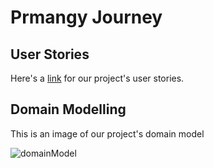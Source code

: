 # Prmangy Journey 

## User Stories

Here's a [link](https://docs.google.com/document/d/1Jz-jQ4xf2dkP4uPHQZO-A6ORa8GG0WXb2MPusGQFYq8/edit?usp=sharing) for our project's user stories.


## Domain Modelling 

This is an image of our project's domain model 

![domainModel](https://viewer.diagrams.net/?highlight=0000ff&edit=_blank&layers=1&nav=1&title=Domain%20Modeling%20#R7VvbcqM4EP0aPyYFCAR%2BTBx7Zrdmarcms3N52pKhbTPByJHlW75%2BhREYTJxgTKbt1LoqMbQkLqdPt04L3CG96fqDYLPJZx5A1LGMYN0hdx3LMj1H%2FU8Mm9Rge2ZqGIswSE3GznAfPoEemFkXYQBzbUtNkvNIhrOy0edxDL4s2ZgQfFXuNuJRUDLM2BgqhnufRVXr9zCQk9TqOcbO%2FhHC8SQ7s2nolinLOmvDfMICviqYSL9DeoJzmW5N1z2IEuzKuAwOtOYXJiCWdQbcfPuH%2FjnqX63683%2BDh3j89OHxryvT0hcnN9kdQ6AA0LtcyAkf85hF%2FZ31VvBFHEByWEPt7fp84nymjKYy%2FgIpN9qbbCG5Mk3kNNKtsA7lDz082f6ZbF87eu9uXWi622Q7sRSbH2lH6maGZOSVcW0Qkll2o7d7peF%2FgwinIEFo4yiMoh6PuNjeOQkc8AJb2edS8AcotHjWkFCqWlK0EogOekGb5nwhfHgBeo28ZGIM8oV%2BJOeKijHg6vrFRo0TEDEZLsvXwTTbx3m%2FHSHUhubEEfzI7waFH2YTfpjXhuUU%2BWFc03dMDxuVHrjpI6fEz0LLq%2Bljjx2vMOMiSOChkoDgksBtwoJygnCd98CCLiYLiH0%2BSsKqLyXeXSoguHohPe6SRQt9pu8wnIcSKuQou341UX3uZ2wLwUpVEmU3R2wIkeJHACKDOeYxHOeT26JPliAkrF%2F2ShVEPcBytabXRU1WrKx2FYKZyf5JoTqgxhvBbiKn4Ebz8CmxN%2FJ88P3n%2FDz0HNsx2o09cglazKQXMw0juAZVIZnuuVRRzeSRdaQ8Os%2FoRJVHlnMuFDhCHr1HFpgHpvbfpJIr%2BuhbCCtl%2BahOkC1HWpRNEwEUD%2BezHKSm0qmpU04SSOa%2BQLLQFRJuefL7FVLAwBs962jqezActRt9ds3oc1BzMKpCKudgt1kOPnqh4ixZgJuD7UM5%2BBbGYRyDyPNwi3m3tiNOyrtOOe0SGz3tosqeZmm3HHGvBVyL4ePUDB%2BKGT3OoegRsFQbc7XF4%2BQuJome8XksExxOCqX2A8MxsAODVmC8CQJ1pC8w5UsowomMXL64paGjXWzo3EMMnAn%2BC3yJj5ljlzGz8POwh5uHS4tDRs1EvPekzjyy%2FBwBfb7SCdzu0Gg5d3s1c7eLKoDPZh2q%2FtP80%2FTveZIAeQ0C9Z2Opk%2Fq3JMeF5wlDVCLYe%2FQLPqHUmxiCkHI5G5Fqs0VqLq%2BOGkKtr3yFGy76FNwF3cKbjQDHzUBVxw6GHS7vV67wdW9iInWwPV1E7m1N9O%2BNtGelbNNA9XbqOK62bOdi%2FY2qnyykPO41ehRgnu5mRx1uYsgZ%2FIW3nC9KGejamJinVFo19Zo1COdUjLveo1ed%2F%2BfB3sXWaiNOhaNZFLL8GQx2%2FBzkOjjIvkBj4KIGNtP0UTHybeuq26CJYt9RZT8KX%2BU9hqkB007n1ZqVVxo3bl0W1Il5ygVYcmnWpwNBr1ev6W3JOleCUbRF92zpeyCY7%2Byh6TKZervcRE%2BnQZ%2FC6A5e8vtJkEHzayAdr8YTkOZwwb6LKi47df72LCR6qs%2BN0O%2BkG%2BxpAJm4ID7XPx3qUtYS%2FFM9phJ3w5itbv7YeS2rfDrUtL%2FDw%3D%3D)
